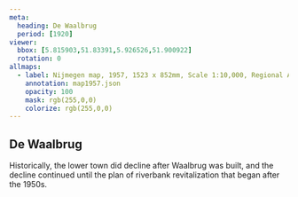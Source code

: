 ```yaml
---
meta:
  heading: De Waalbrug
  period: [1920]
viewer:
  bbox: [5.815903,51.83391,5.926526,51.900922]
  rotation: 0
allmaps:
  - label: Nijmegen map, 1957, 1523 x 852mm, Scale 1:10,000, Regional Archive Nijmegen
    annotation: map1957.json
    opacity: 100
    mask: rgb(255,0,0)
    colorize: rgb(255,0,0)
---
```


## De Waalbrug

Historically, the lower town did decline after Waalbrug was built, and the decline continued until the plan of riverbank revitalization that began after the 1950s.
